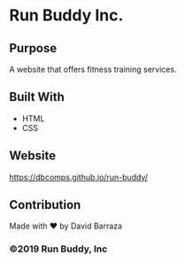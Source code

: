 # Run Buddy Inc.

## Purpose
A website that offers fitness training services.

## Built With
* HTML
* CSS

## Website
https://dbcomps.github.io/run-buddy/

## Contribution
Made with ❤️ by David Barraza

### ©2019 Run Buddy, Inc

